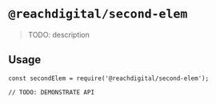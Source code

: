 # `@reachdigital/second-elem`

> TODO: description

## Usage

```
const secondElem = require('@reachdigital/second-elem');

// TODO: DEMONSTRATE API
```
